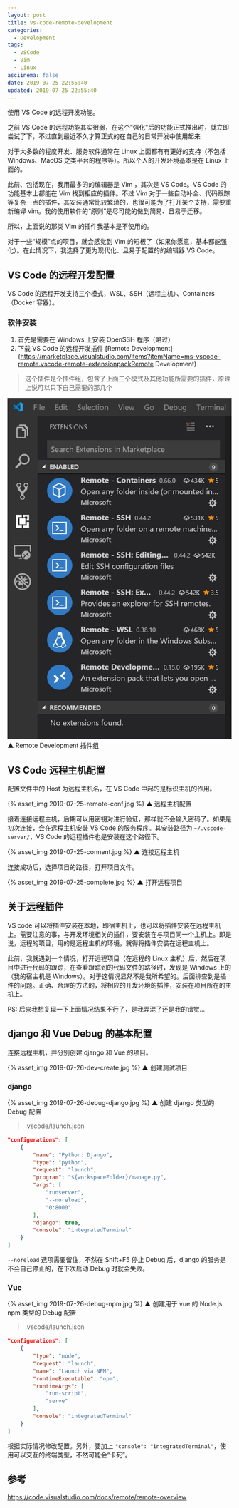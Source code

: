 ```yaml
---
layout: post
title: vs-code-remote-development
categories:
  - Development
tags:
  - VSCode
  - Vim
  - Linux
asciinema: false
date: 2019-07-25 22:55:40
updated: 2019-07-25 22:55:40
---
```


使用 VS Code 的远程开发功能。

<!-- more -->

之前 VS Code 的远程功能其实很弱，在这个“强化”后的功能正式推出时，就立即尝试了下，不过直到最近不久才算正式的在自己的日常开发中使用起来

对于大多数的程度开发、服务软件通常在 Linux 上面都有有更好的支持（不包括 Windows、MacOS 之类平台的程序等）。所以个人的开发环境基本是在 Linux 上面的。

此前、包括现在，我用最多的的编辑器是 Vim ，其次是 VS Code。VS Code 的功能基本上都能在 Vim 找到相应的插件。不过 Vim 对于一些自动补全、代码跟踪等复杂一点的插件，其安装通常比较繁琐的，也很可能为了打开某个支持，需要重新编译 vim。我的使用软件的“原则”是尽可能的做到简易、且易于迁移。

所以，上面说的那类 Vim 的插件我基本是不使用的。

对于一些“规模”点的项目，就会感觉到 Vim 的短板了（如果你愿意，基本都能强化）。在此情况下，我选择了更为现代化、且易于配置的的编辑器 VS Code。

## VS Code 的远程开发配置

VS Code 的远程开发支持三个模式，WSL、SSH（远程主机）、Containers（Docker 容器）。

### 软件安装

1. 首先是需要在 Windows 上安装 OpenSSH 程序（略过）
2. 下载 VS Code 的远程开发插件 [Remote Development](https://marketplace.visualstudio.com/items?itemName=ms-vscode-remote.vscode-remote-extensionpackRemote Development)

> 这个插件是个插件组，包含了上面三个模式及其他功能所需要的插件，原理上说可以只下自己需要的那几个

<!-- <img id="sm" src="/2018-09/wsl-frp-web/set.png"> -->

<img id="sm" src="/2019-07/vs-code-remote-development/2019-07-25-remote-dev.jpg">
▲ Remote Development 插件组

## VS Code 远程主机配置

配置文件中的 Host 为远程主机名，在 VS Code 中起的是标识主机的作用。

{% asset_img 2019-07-25-remote-conf.jpg %}
▲ 远程主机配置

接着连接远程主机，后期可以用密钥对进行验证，那样就不会输入密码了。如果是初次连接，会在远程主机安装 VS Code 的服务程序。其安装路径为 `~/.vscode-server/`，VS Code 的远程插件也是安装在这个路径下。

{% asset_img 2019-07-25-connent.jpg %}
▲ 连接远程主机

连接成功后，选择项目的路径，打开项目文件。

{% asset_img 2019-07-25-complete.jpg %}
▲ 打开远程项目

## 关于远程插件

VS code 可以将插件安装在本地，即宿主机上，也可以将插件安装在远程主机上。需要注意的事，与开发环境相关的插件，要安装在与项目同一个主机上。即是说，远程的项目，用的是远程主机的环境，就得将插件安装在远程主机上。

此前，我就遇到一个情况，打开远程项目（在远程的 Linux 主机）后，然后在项目中进行代码的跟踪，在查看跟踪到的代码文件的路径时，发现是 Windows 上的（我的宿主机是 Windows）。对于这情况显然不是我所希望的。后面排查到是插件的问题。正确、合理的方法的，将相应的开发环境的插件，安装在项目所在的主机上。

PS: 后来我想复现一下上面情况结果不行了，是我弄混了还是我的错觉...

## django 和 Vue Debug 的基本配置

连接远程主机，并分别创建 django 和 Vue 的项目。

{% asset_img 2019-07-26-dev-create.jpg %}
▲ 创建测试项目

### django

{% asset_img 2019-07-26-debug-django.jpg %}
▲ 创建 django 类型的 Debug 配置

> .vscode/launch.json

``` json
"configurations": [
    {
        "name": "Python: Django",
        "type": "python",
        "request": "launch",
        "program": "${workspaceFolder}/manage.py",
        "args": [
            "runserver",
            "--noreload",
            "0:8000"
        ],
        "django": true,
        "console": "integratedTerminal"
    }
]
```

`--noreload` 选项需要留住，不然在 Shift+F5 停止 Debug 后，django 的服务是不会自己停止的，在下次启动 Debug 时就会失败。

### Vue

{% asset_img 2019-07-26-debug-npm.jpg %}
▲ 创建用于 vue 的 Node.js npm 类型的 Debug 配置

> .vscode/launch.json

``` json
"configurations": [
    {
        "type": "node",
        "request": "launch",
        "name": "Launch via NPM",
        "runtimeExecutable": "npm",
        "runtimeArgs": [
            "run-script",
            "serve"
        ],
        "console": "integratedTerminal"
    }
]
```

根据实际情况修改配置。另外，要加上 `"console": "integratedTerminal"`，使用可以交互的终端类型，不然可能会“卡死”。

## 参考

<https://code.visualstudio.com/docs/remote/remote-overview>